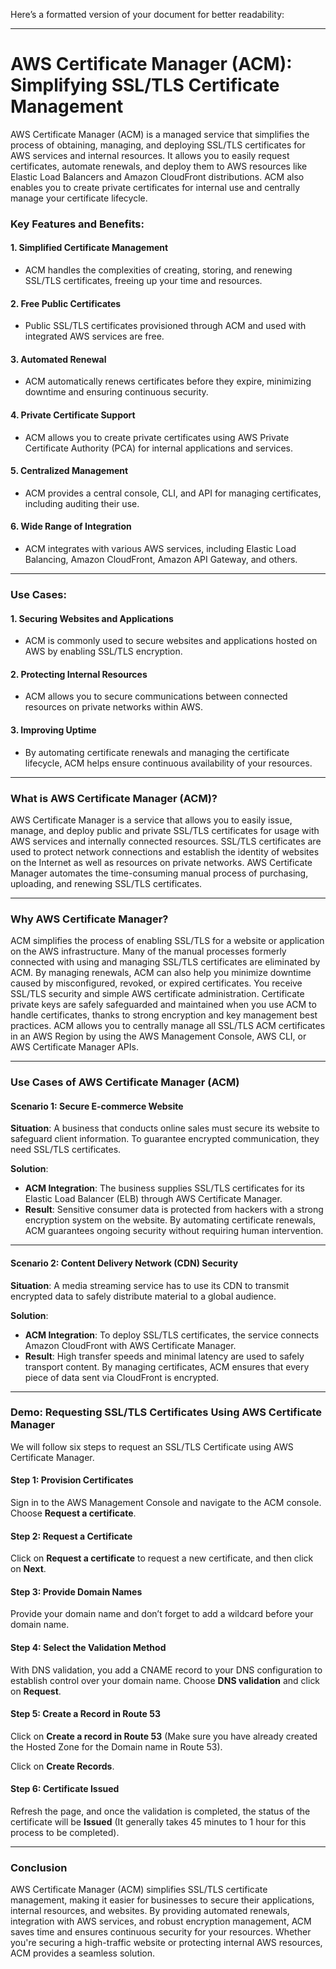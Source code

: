 Here’s a formatted version of your document for better readability:

---

# AWS Certificate Manager (ACM): Simplifying SSL/TLS Certificate Management

AWS Certificate Manager (ACM) is a managed service that simplifies the process of obtaining, managing, and deploying SSL/TLS certificates for AWS services and internal resources. It allows you to easily request certificates, automate renewals, and deploy them to AWS resources like Elastic Load Balancers and Amazon CloudFront distributions. ACM also enables you to create private certificates for internal use and centrally manage your certificate lifecycle.

### Key Features and Benefits:

#### 1. **Simplified Certificate Management**

* ACM handles the complexities of creating, storing, and renewing SSL/TLS certificates, freeing up your time and resources.

#### 2. **Free Public Certificates**

* Public SSL/TLS certificates provisioned through ACM and used with integrated AWS services are free.

#### 3. **Automated Renewal**

* ACM automatically renews certificates before they expire, minimizing downtime and ensuring continuous security.

#### 4. **Private Certificate Support**

* ACM allows you to create private certificates using AWS Private Certificate Authority (PCA) for internal applications and services.

#### 5. **Centralized Management**

* ACM provides a central console, CLI, and API for managing certificates, including auditing their use.

#### 6. **Wide Range of Integration**

* ACM integrates with various AWS services, including Elastic Load Balancing, Amazon CloudFront, Amazon API Gateway, and others.

---

### Use Cases:

#### 1. **Securing Websites and Applications**

* ACM is commonly used to secure websites and applications hosted on AWS by enabling SSL/TLS encryption.

#### 2. **Protecting Internal Resources**

* ACM allows you to secure communications between connected resources on private networks within AWS.

#### 3. **Improving Uptime**

* By automating certificate renewals and managing the certificate lifecycle, ACM helps ensure continuous availability of your resources.

---

### What is AWS Certificate Manager (ACM)?

AWS Certificate Manager is a service that allows you to easily issue, manage, and deploy public and private SSL/TLS certificates for usage with AWS services and internally connected resources. SSL/TLS certificates are used to protect network connections and establish the identity of websites on the Internet as well as resources on private networks. AWS Certificate Manager automates the time-consuming manual process of purchasing, uploading, and renewing SSL/TLS certificates.

---

### Why AWS Certificate Manager?

ACM simplifies the process of enabling SSL/TLS for a website or application on the AWS infrastructure. Many of the manual processes formerly connected with using and managing SSL/TLS certificates are eliminated by ACM. By managing renewals, ACM can also help you minimize downtime caused by misconfigured, revoked, or expired certificates. You receive SSL/TLS security and simple AWS certificate administration. Certificate private keys are safely safeguarded and maintained when you use ACM to handle certificates, thanks to strong encryption and key management best practices. ACM allows you to centrally manage all SSL/TLS ACM certificates in an AWS Region by using the AWS Management Console, AWS CLI, or AWS Certificate Manager APIs.

---

### Use Cases of AWS Certificate Manager (ACM)

#### Scenario 1: Secure E-commerce Website

**Situation**: A business that conducts online sales must secure its website to safeguard client information. To guarantee encrypted communication, they need SSL/TLS certificates.

**Solution**:

* **ACM Integration**: The business supplies SSL/TLS certificates for its Elastic Load Balancer (ELB) through AWS Certificate Manager.
* **Result**: Sensitive consumer data is protected from hackers with a strong encryption system on the website. By automating certificate renewals, ACM guarantees ongoing security without requiring human intervention.

---

#### Scenario 2: Content Delivery Network (CDN) Security

**Situation**: A media streaming service has to use its CDN to transmit encrypted data to safely distribute material to a global audience.

**Solution**:

* **ACM Integration**: To deploy SSL/TLS certificates, the service connects Amazon CloudFront with AWS Certificate Manager.
* **Result**: High transfer speeds and minimal latency are used to safely transport content. By managing certificates, ACM ensures that every piece of data sent via CloudFront is encrypted.

---

### Demo: Requesting SSL/TLS Certificates Using AWS Certificate Manager

We will follow six steps to request an SSL/TLS Certificate using AWS Certificate Manager.

#### **Step 1: Provision Certificates**

Sign in to the AWS Management Console and navigate to the ACM console. Choose **Request a certificate**.

#### **Step 2: Request a Certificate**

Click on **Request a certificate** to request a new certificate, and then click on **Next**.

#### **Step 3: Provide Domain Names**

Provide your domain name and don’t forget to add a wildcard before your domain name.

#### **Step 4: Select the Validation Method**

With DNS validation, you add a CNAME record to your DNS configuration to establish control over your domain name. Choose **DNS validation** and click on **Request**.

#### **Step 5: Create a Record in Route 53**

Click on **Create a record in Route 53** (Make sure you have already created the Hosted Zone for the Domain name in Route 53).

Click on **Create Records**.

#### **Step 6: Certificate Issued**

Refresh the page, and once the validation is completed, the status of the certificate will be **Issued** (It generally takes 45 minutes to 1 hour for this process to be completed).

---

### Conclusion

AWS Certificate Manager (ACM) simplifies SSL/TLS certificate management, making it easier for businesses to secure their applications, internal resources, and websites. By providing automated renewals, integration with AWS services, and robust encryption management, ACM saves time and ensures continuous security for your resources. Whether you're securing a high-traffic website or protecting internal AWS resources, ACM provides a seamless solution.

